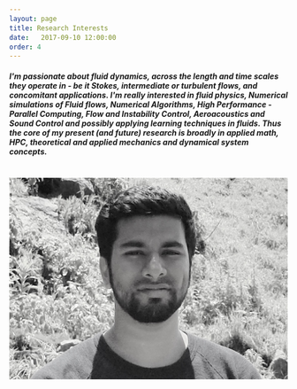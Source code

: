 ```yaml
---
layout: page 
title: Research Interests 
date:   2017-09-10 12:00:00
order: 4
---
```


##### I'm passionate about fluid dynamics, across the length and time scales they operate in - be it Stokes, intermediate or turbulent flows, and concomitant applications. I'm really interested in fluid physics, Numerical simulations of Fluid flows, Numerical Algorithms, High Performance - Parallel Computing, Flow and Instability Control, Aeroacoustics and Sound Control and possibly applying learning techniques in fluids. Thus the core of my present (and future) research is broadly in applied math, HPC, theoretical and applied mechanics and dynamical system concepts.

<h1 class="title"><img class="align-center" id="logo" src="/images/profile.jpg"></h1>